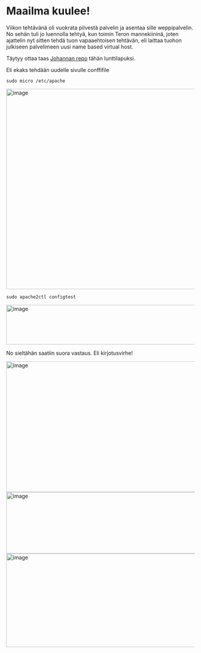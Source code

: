 # Maailma kuulee!

Viikon tehtävänä oli vuokrata pilvestä palvelin ja asentaa sille weppipalvelin.
No sehän tuli jo luennolla tehtyä, kun toimin Teron mannekiininä, joten ajattelin nyt sitten tehdä tuon vapaaehtoisen tehtävän, eli laittaa tuohon julkiseen palvelimeen uusi name based virtual host.

Täytyy ottaa taas [Johannan repo](https://github.com/johannaheinonen/johanna-test-repo/blob/main/linux-03092025.md) tähän lunttilapuksi.

Eli ekaks tehdään uudelle sivulle conffifile

    sudo micro /etc/apache



<img width="906" height="535" alt="image" src="https://github.com/user-attachments/assets/e6bbccbd-31dc-4849-841a-7a37243d5667" />




    sudo apache2ctl configtest

<img width="861" height="106" alt="image" src="https://github.com/user-attachments/assets/f969f174-ebfc-418f-bfaa-c7d98416c0b0" />


No sieltähän saatiin suora vastaus. Eli kirjotusvirhe!


<img width="876" height="349" alt="image" src="https://github.com/user-attachments/assets/eb33f307-ce24-4568-94d8-ea813b3d9617" />


<img width="866" height="164" alt="image" src="https://github.com/user-attachments/assets/05db2be0-bb5b-48a6-aa80-50ae052fe670" />


<img width="861" height="250" alt="image" src="https://github.com/user-attachments/assets/9e1d8ab1-ec75-47cf-9ae3-fa69cc53fa79" />
